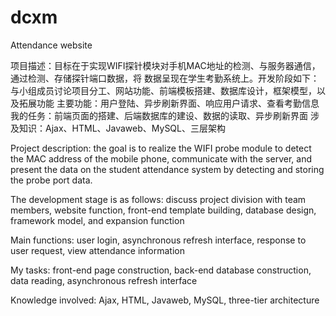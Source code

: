 # dcxm
Attendance website

项目描述：目标在于实现WIFI探针模块对手机MAC地址的检测、与服务器通信，通过检测、存储探针端口数据，将
数据呈现在学生考勤系统上。开发阶段如下：与小组成员讨论项目分工、网站功能、前端模板搭建、数据库设计，框架模型，以及拓展功能
主要功能：用户登陆、异步刷新界面、响应用户请求、查看考勤信息
我的任务：前端页面的搭建、后端数据库的建设、数据的读取、异步刷新界面
涉及知识：Ajax、HTML、Javaweb、MySQL、三层架构


Project description: the goal is to realize the WIFI probe module to detect the MAC address of the mobile phone, communicate with the server, and present the data on the student attendance system by detecting and storing the probe port data.

The development stage is as follows: discuss project division with team members, website function, front-end template building, database design, framework model, and expansion function

Main functions: user login, asynchronous refresh interface, response to user request, view attendance information

My tasks: front-end page construction, back-end database construction, data reading, asynchronous refresh interface

Knowledge involved: Ajax, HTML, Javaweb, MySQL, three-tier architecture

